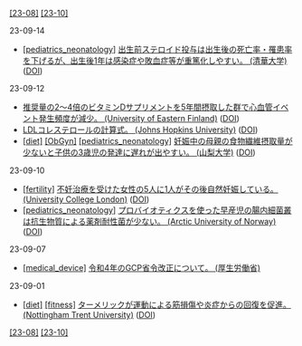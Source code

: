 [\[23-08\]](2308.md) [\[23-10\]](2310.md)

23-09-14
* [\[pediatrics_neonatology\]](pediatrics_neonatology.md) [出生前ステロイド投与は出生後の死亡率・罹患率を下げるが、出生後1年は感染症や敗血症等が重篤化しやすい。 (清華大学)](https://www.carenet.com/news/journal/carenet/56969) ([DOI](https://doi.org/10.1136/bmj-2023-075835))

23-09-12
* [推奨量の2～4倍のビタミンDサプリメントを5年間摂取した群で心血管イベント発生頻度が減少。 (University of Eastern Finland)](https://www.uef.fi/en/article/taking-higher-than-recommended-doses-of-vitamin-d-for-five-years-reduced-the-risk-of-atrial) ([DOI](https://doi.org/10.1016/j.ahj.2023.05.024))
* [LDLコレステロールの計算式。 (Johns Hopkins University)](https://ldlcalculator.com/) ([DOI](https://doi.org/10.1001/jama.2013.280532))
* [\[diet\]](diet.md) [\[ObGyn\]](ObGyn.md) [\[pediatrics_neonatology\]](pediatrics_neonatology.md) [妊娠中の母親の食物繊維摂取量が少ないと子供の3歳児の発達に遅れが出やすい。 (山梨大学)](https://www.yamanashi.ac.jp/wp-content/uploads/2023/07/20230727pr-2.pdf) ([DOI](https://doi.org/10.3389/fnut.2023.1203669))

23-09-10
* [\[fertility\]](fertility.md) [不妊治療を受けた女性の5人に1人がその後自然妊娠している。 (University College London)](https://www.ucl.ac.uk/news/2023/jun/one-five-women-become-pregnant-naturally-after-having-baby-conceived-ivf) ([DOI](https://doi.org/10.1093/humrep/dead121))
* [\[pediatrics_neonatology\]](pediatrics_neonatology.md) [プロバイオティクスを使った早産児の腸内細菌叢は抗生物質による薬剤耐性菌が少ない。 (Arctic University of Norway)](https://en.uit.no/news/article?p_document_id=815872) ([DOI](https://doi.org/10.1016/j.ebiom.2023.104613))

23-09-07
* [\[medical_device\]](medical_device.md) [令和4年のGCP省令改正について。 (厚生労働省)](https://www.mhlw.go.jp/stf/seisakunitsuite/bunya/0000179749_00006.html)

23-09-01
* [\[diet\]](diet.md) [\[fitness\]](fitness.md) [ターメリックが運動による筋損傷や炎症からの回復を促進。 (Nottingham Trent University)](https://www.ntu.ac.uk/about-us/news/news-articles/2023/06/common-spice-turmeric-improves-recovery-in-pro-footballers,-study-suggests) ([DOI](https://doi.org/10.3389/fnut.2023.1175622))

[\[23-08\]](2308.md) [\[23-10\]](2310.md)
